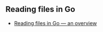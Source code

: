 
## Reading files in Go

- [Reading files in Go — an overview](https://kgrz.io/reading-files-in-go-an-overview.html)